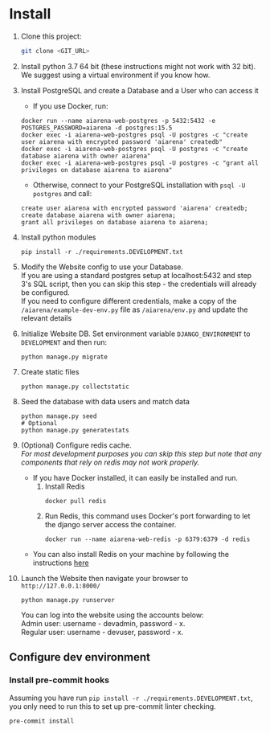 # Install

1. Clone this project:
    ```bash
    git clone <GIT_URL>
    ```

2. Install python 3.7 64 bit (these instructions might not work with 32 bit). We suggest using a virtual environment if you know how.

3. Install PostgreSQL and create a Database and a User who can access it  
    * If you use Docker, run:
    ```
    docker run --name aiarena-web-postgres -p 5432:5432 -e POSTGRES_PASSWORD=aiarena -d postgres:15.5
    docker exec -i aiarena-web-postgres psql -U postgres -c "create user aiarena with encrypted password 'aiarena' createdb"
    docker exec -i aiarena-web-postgres psql -U postgres -c "create database aiarena with owner aiarena"
    docker exec -i aiarena-web-postgres psql -U postgres -c "grant all privileges on database aiarena to aiarena"
    ```

    * Otherwise, connect to your PostgreSQL installation with `psql -U postgres` and call:
    ```
    create user aiarena with encrypted password 'aiarena' createdb;
    create database aiarena with owner aiarena;
    grant all privileges on database aiarena to aiarena;
    ```

4. Install python modules
    ```
    pip install -r ./requirements.DEVELOPMENT.txt
    ```
   

5. Modify the Website config to use your Database.  
    If you are using a standard postgres setup at localhost:5432 and step 3's SQL script, then you can skip this step -
    the credentials will already be configured.  
    If you need to configure different credentials, make a copy of the `/aiarena/example-dev-env.py` file as 
    `/aiarena/env.py` and update the relevant details

6. Initialize Website DB. Set environment variable `DJANGO_ENVIRONMENT` to `DEVELOPMENT` and then run:
    ```
    python manage.py migrate
    ```

7. Create static files
   ```
   python manage.py collectstatic
   ```

8. Seed the database with data users and match data
    ```
    python manage.py seed
    # Optional
    python manage.py generatestats
    ```

9. (Optional) Configure redis cache.  
   _For most development purposes you can skip this step but note that any components that rely on redis may not work properly._
   
    * If you have Docker installed, it can easily be installed and run. 
        1. Install Redis
           ```
           docker pull redis
           ```
        2. Run Redis, this command uses Docker's port forwarding to let the django server access the container. 
           ```
           docker run --name aiarena-web-redis -p 6379:6379 -d redis
           ```
     * You can also install Redis on your machine by following the instructions [here](https://redis.io/download)


10. Launch the Website then navigate your browser to `http://127.0.0.1:8000/`
    ```
    python manage.py runserver
    ```
    You can log into the website using the accounts below:      
    Admin user: username - devadmin, password - x.  
    Regular user: username - devuser, password - x.


## Configure dev environment

### Install pre-commit hooks

Assuming you have run `pip install -r ./requirements.DEVELOPMENT.txt`, you only need to run this to set up pre-commit linter checking.
```
pre-commit install
```